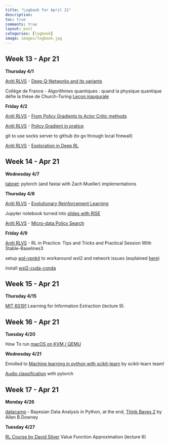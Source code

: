 ```yaml
---
title: "Logbook for April 21"
description: 
toc: true
comments: true
layout: post
categories: [logbook]
image: images/logbook.jpg
---
```




## Week 13 - Apr 21

**Thursday 4/1**

[Aniti RLVS](/guillaume_blog/blog/Aniti-RLVS-seminaire-RL.html) - [Deep Q-Networks and its variants](https://whova.com/embedded/session/rlstc_202011/1416824/?view=#)

Collège de France - Algorithmes quantiques : quand la physique quantique défie la thèse de Church-Turing [Leçon inaugurale](https://www.college-de-france.fr/site/frederic-magniez/inaugural-lecture-2020-2021.htm)


**Friday 4/2**

[Aniti RLVS](/guillaume_blog/blog/Aniti-RLVS-seminaire-RL.html) - [From Policy Gradients to Actor Critic methods](https://whova.com/embedded/session/rlstc_202011/1416833/?view=)

[Aniti RLVS](/guillaume_blog/blog/Aniti-RLVS-seminaire-RL.html) - [Policy Gradient in pratice](https://whova.com/embedded/session/rlstc_202011/1416836/?view=)

git to use socks server to github (to go through local firewall)

[Aniti RLVS](/guillaume_blog/blog/Aniti-RLVS-seminaire-RL.html) - [Exploration in Deep RL](https://whova.com/embedded/session/rlstc_202011/1416838/?view=#)



## Week 14 - Apr 21

**Wednesday 4/7**

[tabnet](https://arxiv.org/abs/1908.07442): pytorch (and fastai with Zach Mueller) implementations 

**Thursday 4/8**

[Aniti RLVS](/guillaume_blog/blog/Aniti-RLVS-seminaire-RL.html) - [Evolutionary Reinforcement Learning](https://whova.com/embedded/session/rlstc_202011/1416851/?view=)

Jupyter notebook turned into [slides with RISE](https://www.blog.pythonlibrary.org/2018/09/25/creating-presentations-with-jupyter-notebook/)

[Aniti RLVS](/guillaume_blog/blog/Aniti-RLVS-seminaire-RL.html) - [Micro-data Policy Search](https://whova.com/embedded/session/rlstc_202011/1416841/?view=)

**Friday 4/9**

[Aniti RLVS](/guillaume_blog/blog/Aniti-RLVS-seminaire-RL.html) - RL in Practice: Tips and Tricks and Practical Session With Stable-Baselines3

setup [wsl-vpnkit](https://github.com/sakai135/wsl-vpnkit) to workaround wsl2 and network issues (explained [here](/guillaume_blog/blog/Windows10-fastai-wsl2-cuda.html#Workaround-network-issue-with-WSL2))

install [wsl2-cuda-conda]()



## Week 15 - Apr 21

**Thursday 4/15**

[MIT 6S191](/guillaume_blog/blog/learning-MIT-6.S191-2021.html) Learning for Information Extraction (lecture 9).



## Week 16 - Apr 21

**Tuesday 4/20**

How To run [macOS on KVM / QEMU](https://computingforgeeks.com/how-to-run-macos-on-kvm-qemu/#ex1)

**Wednesday 4/21**

Enrolled to [Machine learning in python with scikit-learn](https://www.fun-mooc.fr/en/courses/machine-learning-python-scikit-learn/) by scikit-learn team!

[Audio classification](https://towardsdatascience.com/audio-classification-with-pytorchs-ecosystem-tools-5de2b66e640c) with pytorch



## Week 17 - Apr 21

**Monday 4/26**

[datacamp](https://learn.datacamp.com/courses/bayesian-data-analysis-in-python) - Bayesian Data Analysis in Python, at the end, [Think Bayes 2](http://allendowney.github.io/ThinkBayes2/) by Allen B.Downey

**Tuesday 4/27**

[RL Course by David Silver](/guillaume_blog/blog/Introduction-to-Reinforcement-Learning-with-David-Silver.html) Value Function Approximation (lecture 6)


